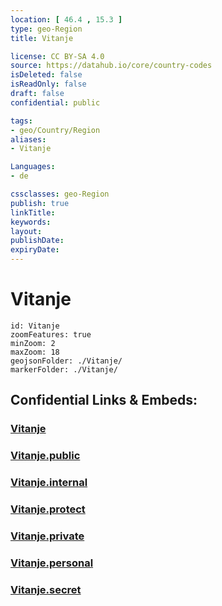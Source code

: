 ```yaml
---
location: [ 46.4 , 15.3 ] 
type: geo-Region
title: Vitanje

license: CC BY-SA 4.0
source: https://datahub.io/core/country-codes
isDeleted: false
isReadOnly: false
draft: false
confidential: public

tags:
- geo/Country/Region
aliases:
- Vitanje

Languages:
- de

cssclasses: geo-Region
publish: true
linkTitle: 
keywords: 
layout: 
publishDate: 
expiryDate: 
---
```


# Vitanje

```leaflet
id: Vitanje
zoomFeatures: true 
minZoom: 2 
maxZoom: 18
geojsonFolder: ./Vitanje/
markerFolder: ./Vitanje/
```


## Confidential Links & Embeds: 

### [Vitanje](/_Standards/Earth/Continent/Europe/Europe~Central/Slovenia/Regions~Slovenia/Savinjska/counties~Savinjska/Vitanje.md) 

### [Vitanje.public](/_public/Earth/Continent/Europe/Europe~Central/Slovenia/Regions~Slovenia/Savinjska/counties~Savinjska/Vitanje.public.md) 

### [Vitanje.internal](/_internal/Earth/Continent/Europe/Europe~Central/Slovenia/Regions~Slovenia/Savinjska/counties~Savinjska/Vitanje.internal.md) 

### [Vitanje.protect](/_protect/Earth/Continent/Europe/Europe~Central/Slovenia/Regions~Slovenia/Savinjska/counties~Savinjska/Vitanje.protect.md) 

### [Vitanje.private](/_private/Earth/Continent/Europe/Europe~Central/Slovenia/Regions~Slovenia/Savinjska/counties~Savinjska/Vitanje.private.md) 

### [Vitanje.personal](/_personal/Earth/Continent/Europe/Europe~Central/Slovenia/Regions~Slovenia/Savinjska/counties~Savinjska/Vitanje.personal.md) 

### [Vitanje.secret](/_secret/Earth/Continent/Europe/Europe~Central/Slovenia/Regions~Slovenia/Savinjska/counties~Savinjska/Vitanje.secret.md)

